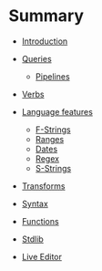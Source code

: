 # Summary

- [Introduction](./introduction.md)
- [Queries](./queries/README.md)
  - [Pipelines](./queries/pipelines.md)
- [Verbs](./verbs.md)
- [Language features](./language-features/README.md)

  - [F-Strings](./language-features/f-strings.md)
    <!-- - Ranges — `BETWEEN 1 AND 3` -> `in 1..3`? -->
  - [Ranges]()
    <!-- - - Dates — `"2021-01-01"` -> `@2021-01-01`? And `DATE_TRUNC(foo_date, YEAR)` -> `foo_date.year`? Or -> `foo_date | as year`? Or `foo_date | to year`? -->
    <!-- - Offsets — `DATE_ADD(DATE "2008-12-25", INTERVAL 5 DAY)` -> `@2008-12-25 - 5day`? -->
  - [Dates]()
    <!--   - Regex — `REGEX_MATCH(foo, "\\w{3}")` -> `foo ~ r"\w{3}"`? Or -> `regex foo r"\w{3}"`? -->
  - [Regex]()
  - [S-Strings](./language-features/s-strings.md)

- [Transforms](./transforms.md)
- [Syntax](./syntax.md)
- [Functions](./functions.md)
- [Stdlib](./stdlib.md)
- [Live Editor](./editor.md)
